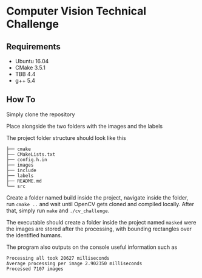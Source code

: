 # Computer Vision Technical Challenge

## Requirements
 * Ubuntu 16.04
 * CMake 3.5.1
 * TBB 4.4
 * g++ 5.4

## How To

Simply clone the repository

Place alongside the two folders with the images and the labels

The project folder structure should look like this
```
├── cmake
├── CMakeLists.txt
├── config.h.in
├── images
├── include
├── labels
├── README.md
└── src
```

Create a folder named build inside the project, navigate inside
the folder, run `cmake ..` and wait until OpenCV gets cloned and
compiled locally. After that, simply run `make` and `./cv_challenge`.

The executable should create a folder inside the project named `masked`
were the images are stored after the processing, with bounding rectangles
over the identified humans.

The program also outputs on the console useful information such as
```
Processing all took 20627 milliseconds
Average processing per image 2.902350 milliseconds
Processed 7107 images
```